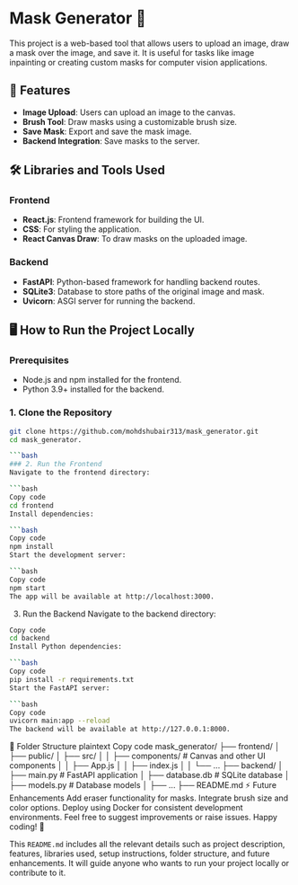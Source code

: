 # Mask Generator 🎨

This project is a web-based tool that allows users to upload an image, draw a mask over the image, and save it. It is useful for tasks like image inpainting or creating custom masks for computer vision applications.

## 🚀 Features
- **Image Upload**: Users can upload an image to the canvas.
- **Brush Tool**: Draw masks using a customizable brush size.
- **Save Mask**: Export and save the mask image.
- **Backend Integration**: Save masks to the server.

## 🛠️ Libraries and Tools Used

### Frontend
- **React.js**: Frontend framework for building the UI.
- **CSS**: For styling the application.
- **React Canvas Draw**: To draw masks on the uploaded image.

### Backend
- **FastAPI**: Python-based framework for handling backend routes.
- **SQLite3**: Database to store paths of the original image and mask.
- **Uvicorn**: ASGI server for running the backend.

## 🖥️ How to Run the Project Locally

### Prerequisites
- Node.js and npm installed for the frontend.
- Python 3.9+ installed for the backend.

### 1. Clone the Repository
```bash
git clone https://github.com/mohdshubair313/mask_generator.git
cd mask_generator.

```bash
### 2. Run the Frontend
Navigate to the frontend directory:

```bash
Copy code
cd frontend
Install dependencies:

```bash
Copy code
npm install
Start the development server:

```bash
Copy code
npm start
The app will be available at http://localhost:3000.

```

3. Run the Backend
Navigate to the backend directory:

```bash
Copy code
cd backend
Install Python dependencies:

```bash
Copy code
pip install -r requirements.txt
Start the FastAPI server:

```bash
Copy code
uvicorn main:app --reload
The backend will be available at http://127.0.0.1:8000.
```


📂 Folder Structure
plaintext
Copy code
mask_generator/
├── frontend/
│   ├── public/
│   ├── src/
│   │   ├── components/     # Canvas and other UI components
│   │   ├── App.js
│   │   ├── index.js
│   │   └── ...
├── backend/
│   ├── main.py             # FastAPI application
│   ├── database.db         # SQLite database
│   ├── models.py           # Database models
│   ├── ...
├── README.md
⚡ Future Enhancements
Add eraser functionality for masks.
Integrate brush size and color options.
Deploy using Docker for consistent development environments.
Feel free to suggest improvements or raise issues. Happy coding! 🎉

This `README.md` includes all the relevant details such as project description, features, libraries used, setup instructions, folder structure, and future enhancements. It will guide anyone who wants to run your project locally or contribute to it.





